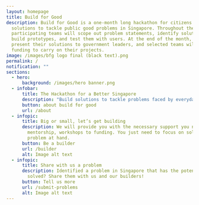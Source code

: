 ```yaml
---
layout: homepage
title: Build for Good
description: Build for Good is a one-month long hackathon for citizens to build
  solutions to tackle public good problems in Singapore. Throughout the month,
  participating teams will scope out problem statements, identify solutions,
  build prototypes, and test them with users. At the end of the month, they will
  present their solutions to government leaders, and selected teams will receive
  funding to carry on their projects.
image: /images/bfg logo final (black text).png
permalink: /
notification: ""
sections:
  - hero:
      background: /images/hero banner.png
  - infobar:
      title: The Hackathon for a Better Singapore
      description: "Build solutions to tackle problems faced by everyday Singaporeans. "
      button: about build for good
      url: /about
  - infopic:
      title: Big or small, let’s get building
      description: We will provide you with the necessary support you need — from
        mentorship, workshops to funding. You just need to focus on solving the
        problem at hand.
      button: Be a builder
      url: /builder
      alt: Image alt text
  - infopic:
      title: Share with us a problem
      description: Identified a problem in Singapore that has the potential to be
        solved? Share them with us and our builders!
      button: Tell us more
      url: /submit-problems
      alt: Image alt text
---
```

